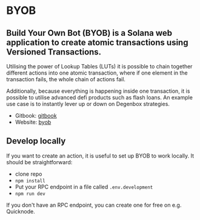 # BYOB

## Build Your Own Bot (BYOB) is a Solana web application to create atomic transactions using Versioned Transactions.

Utilising the power of Lookup Tables (LUTs) it is possible to chain together different actions into one atomic transaction, where if one element in the transaction fails, the whole chain of actions fail.

Additionally, because everything is happening inside one transaction, it is possible to utilise advanced defi products such as flash loans. An example use case is to instantly lever up or down on Degenbox strategies.

- Gitbook: [gitbook](https://byob.gitbook.io/docs/)
- Website: [byob](https://www.byob.so)

## Develop locally

If you want to create an action, it is useful to set up BYOB to work locally. It should be straightforward:

- clone repo
- `npm install`
- Put your RPC endpoint in a file called `.env.development`
- `npm run dev`

If you don't have an RPC endpoint, you can create one for free on e.g. Quicknode.
